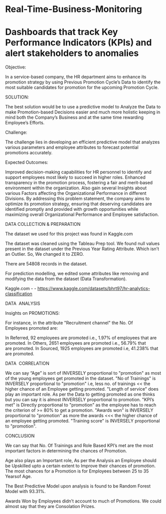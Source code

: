 # Real-Time-Business-Monitoring
# Dashboards that track Key Performance Indicators (KPIs) and alert stakeholders to anomalies

Objective:

In a service-based company, the HR department aims to enhance its promotion strategy by using Previous Promotion Cycle’s Data to identify the most suitable candidates for promotion for the upcoming Promotion Cycle. 


SOLUTION:

The best solution would be to use a predictive model to Analyze the Data to make Promotion-based Decisions easier and much more holistic keeping in mind both the Company’s Business and at the same time rewarding Employee’s Efforts.

Challenge:

The challenge lies in developing an efficient predictive model that analyzes various parameters and employee attributes to forecast potential promotions accurately. 

Expected Outcomes:

Improved decision-making capabilities for HR personnel to identify and support employees most likely to succeed in higher roles.
Enhanced transparency in the promotion process, fostering a fair and merit-based environment within the organization.
Also gain several Insights about various Factors affecting the Organizational Performance in different Divisions.
By addressing this problem statement, the company aims to optimize its promotion strategy, ensuring that deserving candidates are identified promptly and provided with growth opportunities while maximizing overall Organizational Performance and Employee satisfaction.

DATA COLLECTION & PREPARATION

The dataset we used for this project was found in Kaggle.com

The dataset was cleaned using the Tableau Prep tool. We found null values present in the dataset under the Previous Year Rating Attribute. Which isn’t an Outlier. So, We changed it to ZERO.

There are 54808 records in the dataset.​

For prediction modelling, we edited some attributes like removing and modifying the data from the dataset (Data Transformation).

Kaggle.com - - https://www.kaggle.com/datasets/bhrt97/hr-analytics-classification


DATA  ANALYSIS

Insights on PROMOTIONS:​

For instance, in the attribute "Recruitment channel" the No. Of Employees promoted are:​

In Referred, 92 employees are promoted i.e., 1.97% of employees that are promoted.​
In Others, 2651 employees are promoted i.e., 56.79% that are promoted.​
In Sourced, 1925 employees are promoted i.e, 41.238% that are promoted.​


DATA  CORRELATION

We can say “Age” is sort of INVERSELY proportional to "promotion" as most of the young employees get promoted in the dataset.
"No of Trainings" is INVERSELY proportional to "promotion" i.e, less no. of trainings << the higher chance of an Employee getting promoted.
"Length of service" does play an important role.  As per the Data to getting promoted as one thinks but you can say it is almost INVERSELY proportional to promotion.
"KPI’s met" is Directly proportional to "promotion" as the employee has to reach the criterion of >= 80% to get a promotion.
"Awards won" is INVERSELY proportional to "promotion" as more the awards <<< the higher chance of an employee getting promoted.
"Training score" is INVERSELY proportional to "promotion".

CONCLUSION

We can say that No. Of Trainings and Role Based KPI’s met are the most important factors in determining the chances of Promotion.

Age also plays an Important role, As per the Analysis an Employee should be Upskilled upto a certain extent to Improve their chances of promotion. The most chances for a Promotion is for Employees between 25 to 35 Yearsof Age.

The Best Predictive  Model upon analysis is found to be Random Forest Model with 93.31%.

Awards Won by Employees didn’t account to much of Promotions. We could almost say that they are Consolation Prizes. 







